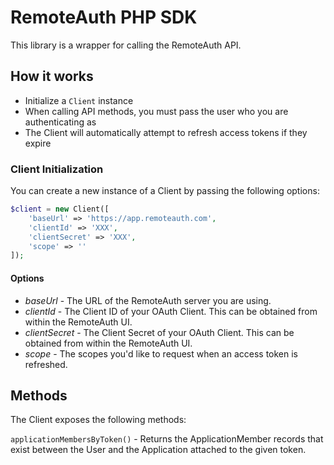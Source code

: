 # RemoteAuth PHP SDK

This library is a wrapper for calling the RemoteAuth API.

## How it works

* Initialize a `Client` instance
* When calling API methods, you must pass the user who you are authenticating as
* The Client will automatically attempt to refresh access tokens if they expire

### Client Initialization

You can create a new instance of a Client by passing the following options:

```php
$client = new Client([
    'baseUrl' => 'https://app.remoteauth.com',
    'clientId' => 'XXX',
    'clientSecret' => 'XXX',
    'scope' => ''
]);
```

#### Options

* *baseUrl* - The URL of the RemoteAuth server you are using.
* *clientId* - The Client ID of your OAuth Client. This can be obtained from within the RemoteAuth UI.
* *clientSecret* - The Client Secret of your OAuth Client. This can be obtained from within the RemoteAuth UI.
* *scope* - The scopes you'd like to request when an access token is refreshed.

## Methods

The Client exposes the following methods:

`applicationMembersByToken()` - Returns the ApplicationMember records that exist between the User and the Application attached to the given token.

